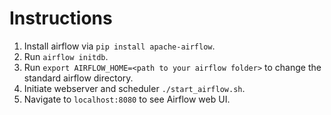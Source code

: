 # Instructions

1. Install airflow via `pip install apache-airflow`.
2. Run `airflow initdb`.
3. Run `export AIRFLOW_HOME=<path to your airflow folder>` to change the standard airflow directory.
4. Initiate webserver and scheduler `./start_airflow.sh`.
5. Navigate to `localhost:8080` to see Airflow web UI.
